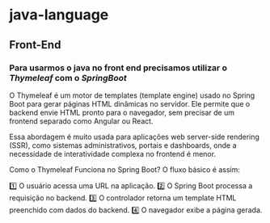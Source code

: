 # java-language

## Front-End

### Para usarmos o java no front end precisamos utilizar o *Thymeleaf* com o *SpringBoot* 

O Thymeleaf é um motor de templates (template engine) usado no Spring Boot para gerar páginas HTML dinâmicas no servidor. Ele permite que o backend envie HTML pronto para o navegador, sem precisar de um frontend separado como Angular ou React.

Essa abordagem é muito usada para aplicações web server-side rendering (SSR), como sistemas administrativos, portais e dashboards, onde a necessidade de interatividade complexa no frontend é menor.

Como o Thymeleaf Funciona no Spring Boot?
O fluxo básico é assim:

1️⃣ O usuário acessa uma URL na aplicação.
2️⃣ O Spring Boot processa a requisição no backend.
3️⃣ O controlador retorna um template HTML preenchido com dados do backend.
4️⃣ O navegador exibe a página gerada.